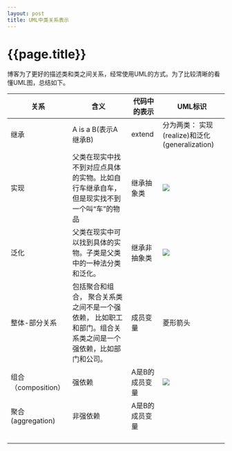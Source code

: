 ```yaml
---
layout: post
title: UML中类关系表示
---
```




# {{page.title}}

博客为了更好的描述类和类之间关系，经常使用UML的方式。为了比较清晰的看懂UML图，总结如下。

| 关系                | 含义                                                         | 代码中的表示   | UML标识                                                      |
| ------------------- | ------------------------------------------------------------ | -------------- | ------------------------------------------------------------ |
| 继承                | A is a B(表示A继承B)                                         | extend         | 分为两类： 实现(realize)和泛化(generalization)               |
| 实现                | 父类在现实中找不到对应点具体的实物。比如自行车继承自车，但是现实找不到一个叫“车”的物品 | 继承抽象类     | ![](https://design-patterns.readthedocs.io/zh_CN/latest/_images/uml_realize.jpg) |
| 泛化                | 父类在现实中可以找到具体的实物。子类是父类中的一种法分类和泛化。 | 继承非抽象类   | ![](https://design-patterns.readthedocs.io/zh_CN/latest/_images/uml_generalize.jpg) |
| 整体-部分关系       | 包括聚合和组合， 聚合关系类之间不是一个强依赖， 比如职工和部门。组合关系类之间是一个强依赖，比如部门和公司。 | 成员变量       | 菱形箭头                                                     |
| 组合（composition） | 强依赖                                                       | A是B的成员变量 | ![](https://design-patterns.readthedocs.io/zh_CN/latest/_images/uml_composition.jpg) |
| 聚合(aggregation)   | 非强依赖                                                     | A是B的成员变量 |                                                              |
|                     |                                                              |                |                                                              |
|                     |                                                              |                |                                                              |
|                     |                                                              |                |                                                              |
|                     |                                                              |                |                                                              |

